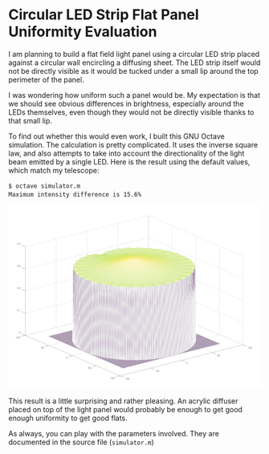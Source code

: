 # Circular LED Strip Flat Panel Uniformity Evaluation

I am planning to build a flat field light panel using a circular LED strip placed against a circular wall encircling a diffusing sheet. The LED strip itself would not be directly visible as it would be tucked under a small lip around the top perimeter of the panel.

I was wondering how uniform such a panel would be. My expectation is that we should see obvious differences in brightness, especially around the LEDs themselves, even though they would not be directly visible thanks to that small lip.

To find out whether this would even work, I built this GNU Octave simulation. The calculation is pretty complicated. It uses the inverse square law, and also attempts to take into account the directionality of the light beam emitted by a single LED. Here is the result using the default values, which match my telescope:

```bash
$ octave simulator.m
Maximum intensity difference is 15.6%
```

![Rendering of light intensity map](result.png)

This result is a little surprising and rather pleasing. An acrylic diffuser placed on top of the light panel would probably be enough to get good enough uniformity to get good flats.

As always, you can play with the parameters involved. They are documented in the source file (`simulator.m`)
